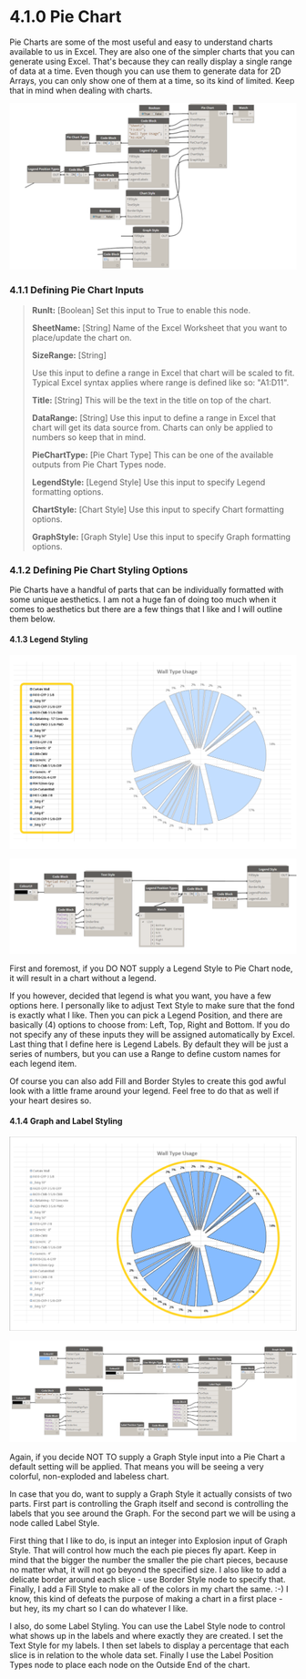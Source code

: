 # 4.1.0 Pie Chart

Pie Charts are some of the most useful and easy to understand charts available to us in Excel. They are also one of the simpler charts that you can generate using Excel. That's because they can really display a single range of data at a time. Even though you can use them to generate data for 2D Arrays, you can only show one of them at a time, so its kind of limited. Keep that in mind when dealing with charts.

![](charts_02.png)

### 4.1.1 Defining Pie Chart Inputs

<blockquote>

<p><b>RunIt:</b> [Boolean] Set this input to True to enable this node.</p>
<p><b>SheetName:</b> [String] Name of the Excel Worksheet that you want to place/update the chart on.</p>
<p><b>SizeRange:</b> [String] </p> Use this input to define a range in Excel that chart will be scaled to fit. Typical Excel syntax applies where range is defined like so: "A1:D11".
<p><b>Title:</b> [String]  This will be the text in the title on top of the chart.</p>
<p><b>DataRange:</b> [String] Use this input to define a range in Excel that chart will get its data source from. Charts can only be applied to numbers so keep that in mind.</p>
<p><b>PieChartType:</b> [Pie Chart Type] This can be one of the available outputs from Pie Chart Types node.</p>
<p><b>LegendStyle:</b> [Legend Style] Use this input to specify Legend formatting options.</p>
<p><b>ChartStyle:</b> [Chart Style]  Use this input to specify Chart formatting options.</p>
<p><b>GraphStyle:</b> [Graph Style]  Use this input to specify Graph formatting options.</p>
</blockquote>

### 4.1.2 Defining Pie Chart Styling Options

Pie Charts have a handful of parts that can be individually formatted with some unique aesthetics. I am not a huge fan of doing too much when it comes to aesthetics but there are a few things that I like and I will outline them below.

#### 4.1.3 Legend Styling

![](charts_03-01.png)

![](charts_04.png)

First and foremost, if you DO NOT supply a Legend Style to Pie Chart node, it will result in a chart without a legend. 

If you however, decided that legend is what you want, you have a few options here. I personally like to adjust Text Style to make sure that the fond is exactly what I like. Then you can pick a Legend Position, and there are basically (4) options to choose from: Left, Top, Right and Bottom. If you do not specify any of these inputs they will be assigned automatically by Excel. Last thing that I define here is Legend Labels. By default they will be just a series of numbers, but you can use a Range to define custom names for each legend item. 

Of course you can also add Fill and Border Styles to create this god awful look with a little frame around your legend. Feel free to do that as well if your heart desires so. 

#### 4.1.4 Graph and Label Styling

![](charts_04-01.png)

![](charts_05.png)

Again, if you decide NOT TO supply a Graph Style input into a Pie Chart a default setting will be applied. That means you will be seeing a very colorful, non-exploded and labeless chart. 

In case that you do, want to supply a Graph Style it actually consists of two parts. First part is controlling the Graph itself and second is controlling the labels that you see around the Graph. For the second part we will be using a node called Label Style. 

First thing that I like to do, is input an integer into Explosion input of Graph Style. That will control how much the each pie pieces fly apart. Keep in mind that the bigger the number the smaller the pie chart pieces, because no matter what, it will not go beyond the specified size. I also like to add a delicate border around each slice - use Border Style node to specify that. Finally, I add a Fill Style to make all of the colors in my chart the same. :-) I know, this kind of defeats the purpose of making a chart in a first place - but hey, its my chart so I can do whatever I like. 

I also, do some Label Styling. You can use the Label Style node to control what shows up in the labels and where exactly they are created. I set the Text Style for my labels. I then set labels to display a percentage that each slice is in relation to the whole data set.  Finally I use the Label Position Types node to place each node on the Outside End of the chart. 
